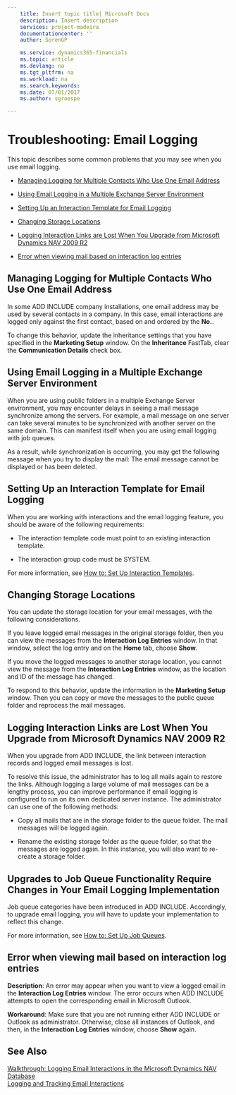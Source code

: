 ```yaml
---
    title: Insert topic title| Microsoft Docs
    description: Insert description
    services: project-madeira
    documentationcenter: ''
    author: SorenGP

    ms.service: dynamics365-financials
    ms.topic: article
    ms.devlang: na
    ms.tgt_pltfrm: na
    ms.workload: na
    ms.search.keywords:
    ms.date: 07/01/2017
    ms.author: sgroespe

---
```

# Troubleshooting: Email Logging
This topic describes some common problems that you may see when you use email logging.  
  
-   [Managing Logging for Multiple Contacts Who Use One Email Address](../../BusinessFunctionality/LoggingAndTrackingEmailInteractions/troubleshooting-email-logging.md#MultipleContacts)  
  
-   [Using Email Logging in a Multiple Exchange Server Environment](../../BusinessFunctionality/LoggingAndTrackingEmailInteractions/troubleshooting-email-logging.md#MultiExchangeServer)  
  
-   [Setting Up an Interaction Template for Email Logging](../../BusinessFunctionality/LoggingAndTrackingEmailInteractions/troubleshooting-email-logging.md#SettingInteractionTemplates)  
  
-   [Changing Storage Locations](../../BusinessFunctionality/LoggingAndTrackingEmailInteractions/troubleshooting-email-logging.md#ChangingStorage)  
  
-   [Logging Interaction Links are Lost When You Upgrade from Microsoft Dynamics NAV 2009 R2](../../BusinessFunctionality/LoggingAndTrackingEmailInteractions/troubleshooting-email-logging.md#LoggingInteractionLinks)  
  
-   [Error when viewing mail based on interaction log entries](../../BusinessFunctionality/LoggingAndTrackingEmailInteractions/troubleshooting-email-logging.md#ErrorViewingMailBased)  
  
##  <a name="MultipleContacts"></a> Managing Logging for Multiple Contacts Who Use One Email Address  
 In some ADD INCLUDE<!--[!INCLUDE[navnow](../../includes/navnow_md.md)]--> company installations, one email address may be used by several contacts in a company. In this case, email interactions are logged only against the first contact, based on and ordered by the **No.**.  
  
 To change this behavior, update the inheritance settings that you have specified in the **Marketing Setup** window. On the **Inheritance** FastTab, clear the **Communication Details** check box.  
  
##  <a name="MultiExchangeServer"></a> Using Email Logging in a Multiple Exchange Server Environment  
 When you are using public folders in a multiple Exchange Server environment, you may encounter delays in seeing a mail message synchronize among the servers. For example, a mail message on one server can take several minutes to be synchronized with another server on the same domain. This can manifest itself when you are using email logging with job queues.  
  
 As a result, while synchronization is occurring, you may get the following message when you try to display the mail: The email message cannot be displayed or has been deleted.  
  
##  <a name="SettingInteractionTemplates"></a> Setting Up an Interaction Template for Email Logging  
 When you are working with interactions and the email logging feature, you should be aware of the following requirements:  
  
-   The interaction template code must point to an existing interaction template.  
  
-   The interaction group code must be SYSTEM.  
  
 For more information, see [How to: Set Up Interaction Templates](../how-to-set-up-interaction-templates.md).  
  
##  <a name="ChangingStorage"></a> Changing Storage Locations  
 You can update the storage location for your email messages, with the following considerations.  
  
 If you leave logged email messages in the original storage folder, then you can view the messages from the **Interaction Log Entries** window. In that window, select the log entry and on the **Home** tab, choose **Show**.  
  
 If you move the logged messages to another storage location, you cannot view the message from the **Interaction Log Entries** window, as the location and ID of the message has changed.  
  
 To respond to this behavior, update the information in the **Marketing Setup** window. Then you can copy or move the messages to the public queue folder and reprocess the mail messages.  
  
##  <a name="LoggingInteractionLinks"></a> Logging Interaction Links are Lost When You Upgrade from Microsoft Dynamics NAV 2009 R2  
 When you upgrade from ADD INCLUDE<!--[!INCLUDE[nav2009r2](../../includes/nav_current_long_md.md)]-->, the link between interaction records and logged email messages is lost.  
  
 To resolve this issue, the administrator has to log all mails again to restore the links. Although logging a large volume of mail messages can be a lengthy process, you can improve performance if email logging is configured to run on its own dedicated server instance. The administrator can use one of the following methods:  
  
-   Copy all mails that are in the storage folder to the queue folder. The mail messages will be logged again.  
  
-   Rename the existing storage folder as the queue folder, so that the messages are logged again. In this instance, you will also want to re-create a storage folder.  
  
## Upgrades to Job Queue Functionality Require Changes in Your Email Logging Implementation  
 Job queue categories have been introduced in ADD INCLUDE<!--[!INCLUDE[nav_current_long](../../includes/nav_current_long_md.md)]-->. Accordingly, to upgrade email logging, you will have to update your implementation to reflect this change.  
  
 For more information, see [How to: Set Up Job Queues](../how-to-create-job-queue-categories.md).  
  
##  <a name="ErrorViewingMailBased"></a> Error when viewing mail based on interaction log entries  
 **Description**: An error may appear when you want to view a logged email in the **Interaction Log Entries** window. The error occurs when ADD INCLUDE<!--[!INCLUDE[navnow](../../includes/navnow_md.md)]--> attempts to open the corresponding email in Microsoft Outlook.  
  
 **Workaround**: Make sure that you are not running either ADD INCLUDE<!--[!INCLUDE[navnow](../../includes/navnow_md.md)]--> or Outlook as administrator. Otherwise, close all instances of Outlook, and then, in the **Interaction Log Entries** window, choose **Show** again.  
  
## See Also  
 [Walkthrough: Logging Email Interactions in the Microsoft Dynamics NAV Database](../walkthrough-logging-email-interactions-in-the-microsoft-dynamics-nav-database.md)   
 [Logging and Tracking Email Interactions](../logging-and-tracking-email-interactions.md)